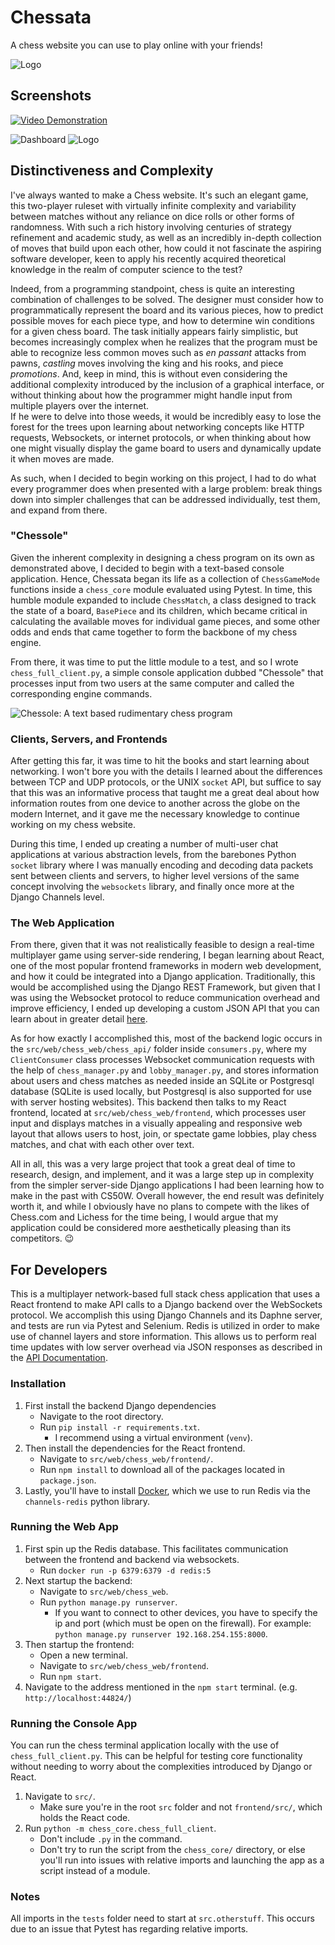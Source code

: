 # Chessata
A chess website you can use to play online with your friends!

![Logo](/src/web/chess_web/frontend/src/assets/dashboard_logo.png)

## Screenshots

[![Video Demonstration](http://img.youtube.com/vi/RMNxG9AhTuM/0.jpg)](http://www.youtube.com/watch?v=RMNxG9AhTuM "Chessata Program Demonstration")

![Dashboard](/screenshots/dashboard.png)
![Logo](/screenshots/game_desktop.png)

## Distinctiveness and Complexity
I've always wanted to make a Chess website.
It's such an elegant game, this two-player ruleset with virtually infinite complexity and variability between matches without any reliance on dice rolls or other forms of randomness.
With such a rich history involving centuries of strategy refinement and academic study, as well as an incredibly in-depth collection of moves that build upon each other, how could it not fascinate the aspiring software developer, keen to apply his recently acquired theoretical knowledge in the realm of computer science to the test?

Indeed, from a programming standpoint, chess is quite an interesting combination of challenges to be solved.
The designer must consider how to programmatically represent the board and its various pieces, how to predict possible moves for each piece type, and how to determine win conditions for a given chess board.
The task initially appears fairly simplistic, but becomes increasingly complex when he realizes that the program must be able to recognize less common moves such as *en passant* attacks from pawns, *castling* moves involving the king and his rooks, and piece *promotions*.
And, keep in mind, this is without even considering the additional complexity introduced by the inclusion of a graphical interface, or without thinking about how the programmer might handle input from multiple players over the internet.  
If he were to delve into those weeds, it would be incredibly easy to lose the forest for the trees upon learning about networking concepts like HTTP requests, Websockets, or internet protocols, or when thinking about how one might visually display the game board to users and dynamically update it when moves are made.

As such, when I decided to begin working on this project, I had to do what every programmer does when presented with a large problem: break things down into simpler challenges that can be addressed individually, test them, and expand from there.

### "Chessole"
Given the inherent complexity in designing a chess program on its own as demonstrated above, I decided to begin with a text-based console application.
Hence, Chessata began its life as a collection of `ChessGameMode` functions inside a `chess_core` module evaluated using Pytest.
In time, this humble module expanded to include `ChessMatch`, a class designed to track the state of a board, `BasePiece` and its children, which became critical in calculating the available moves for individual game pieces, and some other odds and ends that came together to form the backbone of my chess engine.

From there, it was time to put the little module to a test, and so I wrote `chess_full_client.py`, a simple console application dubbed "Chessole" that processes input from two users at the same computer and called the corresponding engine commands.

![Chessole: A text based rudimentary chess program](/screenshots/chessata_console.png)

### Clients, Servers, and Frontends
After getting this far, it was time to hit the books and start learning about networking.
I won't bore you with the details I learned about the differences between TCP and UDP protocols, or the UNIX `socket` API, but suffice to say that this was an informative process that taught me a great deal about how information routes from one device to another across the globe on the modern Internet, and it gave me the necessary knowledge to continue working on my chess website.

During this time, I ended up creating a number of multi-user chat applications at various abstraction levels, from the barebones Python `socket` library where I was manually encoding and decoding data packets sent between clients and servers, to higher level versions of the same concept involving the `websockets` library, and finally once more at the Django Channels level.

### The Web Application
From there, given that it was not realistically feasible to design a real-time multiplayer game using server-side rendering, I began learning about React, one of the most popular frontend frameworks in modern web development, and how it could be integrated into a Django application.
Traditionally, this would be accomplished using the Django REST Framework, but given that I was using the Websocket protocol to reduce communication overhead and improve efficiency, I ended up developing a custom JSON API that you can learn about in greater detail [here](api_documentation.md).

As for how exactly I accomplished this, most of the backend logic occurs in the `src/web/chess_web/chess_api/` folder inside `consumers.py`, where my `ClientConsumer` class processes Websocket communication requests with the help of `chess_manager.py` and `lobby_manager.py`, and stores information about users and chess matches as needed inside an SQLite or Postgresql database (SQLite is used locally, but Postgresql is also supported for use with server hosting websites).
This backend then talks to my React frontend, located at `src/web/chess_web/frontend`, which processes user input and displays matches in a visually appealing and responsive web layout that allows users to host, join, or spectate game lobbies, play chess matches, and chat with each other over text.

All in all, this was a very large project that took a great deal of time to research, design, and implement, and it was a large step up in complexity from the simpler server-side Django applications I had been learning how to make in the past with CS50W.
Overall however, the end result was definitely worth it, and while I obviously have no plans to compete with the likes of Chess.com and Lichess for the time being, I would argue that my application could be considered more aesthetically pleasing than its competitors. 😉

## For Developers
This is a multiplayer network-based full stack chess application that uses a React frontend to make API calls to a Django backend over the WebSockets protocol.
We accomplish this using Django Channels and its Daphne server, and tests are run via Pytest and Selenium.
Redis is utilized in order to make use of channel layers and store information.
This allows us to perform real time updates with low server overhead via JSON responses as described in the [API Documentation](api_documentation.md). 

### Installation

1. First install the backend Django dependencies 
    - Navigate to the root directory.
    - Run `pip install -r requirements.txt`.
        - I recommend using a virtual environment (`venv`).
2. Then install the dependencies for the React frontend.
    - Navigate to `src/web/chess_web/frontend/`.
    - Run `npm install` to download all of the packages located in `package.json`.
3. Lastly, you'll have to install [Docker](https://www.docker.com/), which we use to run Redis via the `channels-redis` python library.

### Running the Web App

1. First spin up the Redis database. This facilitates communication between the frontend and backend via websockets.
    - Run `docker run -p 6379:6379 -d redis:5`
2. Next startup the backend:
    - Navigate to `src/web/chess_web`.
    - Run `python manage.py runserver`.
        - If you want to connect to other devices, you have to specify the ip and port (which must be open on the firewall). For example: `python manage.py runserver 192.168.254.155:8000`.
3. Then startup the frontend:
    - Open a new terminal.
    - Navigate to `src/web/chess_web/frontend`.
    - Run `npm start`.
4. Navigate to the address mentioned in the `npm start` terminal. (e.g. `http://localhost:44824/`)

### Running the Console App

You can run the chess terminal application locally with the use of `chess_full_client.py`.
This can be helpful for testing core functionality without needing to worry about the complexities introduced by Django or React.

1. Navigate to `src/`.
    - Make sure you're in the root `src` folder and not `frontend/src/`, which holds the React code.
2. Run `python -m chess_core.chess_full_client`.
    - Don't include `.py` in the command.
    - Don't try to run the script from the `chess_core/` directory, or else you'll run into issues with relative imports and launching the app as a script instead of a module.

### Notes

All imports in the `tests` folder need to start at `src.otherstuff`.
This occurs due to an issue that Pytest has regarding relative imports.